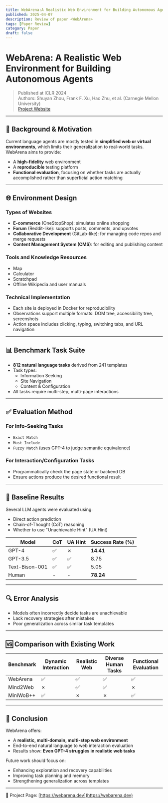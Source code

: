 ```yaml
---
title: WebArena:A Realistic Web Environment for Building Autonomous Agents
published: 2025-04-07
description: Review of paper <WebArena>
tags: [Paper Review]
category: Paper
draft: false
---
```


# WebArena: A Realistic Web Environment for Building Autonomous Agents

> Published at ICLR 2024  
> Authors: Shuyan Zhou, Frank F. Xu, Hao Zhu, et al. (Carnegie Mellon University)  
> [Project Website](https://webarena.dev)

---

## 🧠 Background & Motivation

Current language agents are mostly tested in **simplified web or virtual environments**, which limits their generalization to real-world tasks. WebArena aims to provide:

- A **high-fidelity** web environment
- A **reproducible** testing platform
- **Functional evaluation**, focusing on whether tasks are actually accomplished rather than superficial action matching

---

## 🌐 Environment Design

### Types of Websites

- **E-commerce** (OneStopShop): simulates online shopping
- **Forum** (Reddit-like): supports posts, comments, and upvotes
- **Collaborative Development** (GitLab-like): for managing code repos and merge requests
- **Content Management System (CMS)**: for editing and publishing content

### Tools and Knowledge Resources

- Map
- Calculator
- Scratchpad
- Offline Wikipedia and user manuals

### Technical Implementation

- Each site is deployed in Docker for reproducibility
- Observations support multiple formats: DOM tree, accessibility tree, screenshots
- Action space includes clicking, typing, switching tabs, and URL navigation

---

## 📊 Benchmark Task Suite

- **812 natural language tasks** derived from 241 templates
- Task types:
  - Information Seeking
  - Site Navigation
  - Content & Configuration
- All tasks require multi-step, multi-page interactions

---

## ✅ Evaluation Method

### For Info-Seeking Tasks

- `Exact Match`
- `Must Include`
- `Fuzzy Match` (uses GPT-4 to judge semantic equivalence)

### For Interaction/Configuration Tasks

- Programmatically check the page state or backend DB
- Ensure actions produce the desired functional result

---

## 🤖 Baseline Results

Several LLM agents were evaluated using:

- Direct action prediction
- Chain-of-Thought (CoT) reasoning
- Whether to use "Unachievable Hint" (UA Hint)

| Model          | CoT  | UA Hint | Success Rate (%) |
| -------------- | ---- | ------- | ---------------- |
| GPT-4          | ✅    | ✗       | **14.41**        |
| GPT-3.5        | ✅    | ✅       | 8.75             |
| Text-Bison-001 | ✅    | ✅       | 5.05             |
| Human          | -    | -       | **78.24**        |

---

## 🔍 Error Analysis

- Models often incorrectly decide tasks are unachievable
- Lack recovery strategies after mistakes
- Poor generalization across similar task templates

---

## 🆚 Comparison with Existing Work

| Benchmark | Dynamic Interaction | Realistic Web | Diverse Human Tasks | Functional Evaluation |
| --------- | ------------------- | ------------- | ------------------- | --------------------- |
| WebArena  | ✅                   | ✅             | ✅                   | ✅                     |
| Mind2Web  | ✗                   | ✅             | ✅                   | ✗                     |
| MiniWoB++ | ✅                   | ✗             | ✗                   | ✅                     |

---

## 📌 Conclusion

WebArena offers:

- A **realistic, multi-domain, multi-step web environment**
- End-to-end natural language to web interaction evaluation
- Results show: **Even GPT-4 struggles in realistic web tasks**

Future work should focus on:

- Enhancing exploration and recovery capabilities
- Improving task planning and memory
- Strengthening generalization across templates

---

📂 Project Page: [https://webarena.dev](https://webarena.dev)
